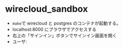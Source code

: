 # wirecloud_sandbox

- `make`で wirecloud と postgres のコンテナが起動する。
- localhost:8000 にブラウザでアクセスする
- 右上の「サインイン」ボタンでサインイン画面を開く
- ユーザ:

